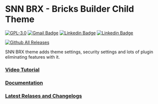 # SNN BRX - Bricks Builder Child Theme

[![GPL-3.0](https://img.shields.io/github/license/ESKYoung/shields-io-visitor-counter?logo=GNU&logoColor=FFFFFF)](https://github.com/sinanisler/snn-brx-child-theme/blob/main/license.txt)
[![Gmail Badge](https://img.shields.io/badge/-Download_Latest_Release-29903b?style=flat&logo=Download&logoColor=white)](https://sinanisler.com/snn-brx-download)
[![Linkedin Badge](https://img.shields.io/badge/-sinanisler-0072b1?style=flat&logo=Linkedin&logoColor=white)](https://www.linkedin.com/in/sinanisler/ "Connect on LinkedIn")
[![Linkedin Badge](https://img.shields.io/badge/-SinanWP-c00b0b?style=flat&logo=Youtube&logoColor=white)](https://www.youtube.com/@sinanwp "Subscribe to YT")


[![Github All Releases](https://sinanisler.com/tool/git-banner/download_count.php/download_count.png?v18)](https://sinanisler.com/snn-brx-download)


SNN BRX theme adds theme settings, security settings and lots of plugin eliminating features with it. 


### [Video Tutorial](https://www.youtube.com/watch?v=PssxfHxDdmY) 

### [Documentation](https://github.com/sinanisler/snn-brx-child-theme/wiki) 

### [Latest Relases and Changelogs](https://github.com/sinanisler/snn-brx-child-theme/releases) 
